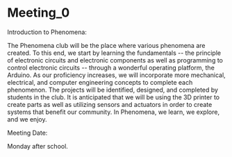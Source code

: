 # Meeting_0
Introduction to Phenomena: 

  The Phenomena club will be the place where various phenomena are created. To this end, we start by learning the fundamentals -- the principle of electronic circuits and electronic components as well as programming to control electronic circuits -- through a wonderful operating platform, the Arduino. As our proficiency increases, we will incorporate more mechanical, electrical, and computer engineering concepts to complete each phenomenon. The projects will be identified, designed, and completed by students in the club. It is anticipated that we will be using the 3D printer to create parts as well as utilizing sensors and actuators in order to create systems that benefit our community. In Phenomena, we learn, we explore, and we enjoy.

Meeting Date:
    
  Monday after school.
